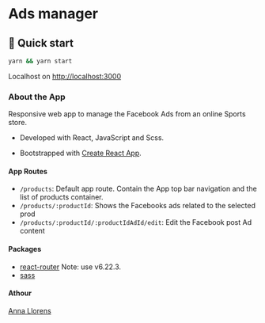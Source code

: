 # Ads manager

## 🚀 Quick start

```bash
yarn && yarn start
```

Localhost on [http://localhost:3000](http://localhost:3000)

### About the App

Responsive web app to manage the Facebook Ads from an online Sports store.

- Developed with React, JavaScript and Scss.

- Bootstrapped with [Create React App](https://github.com/facebook/create-react-app).

#### App Routes

- `/products`: Default app route. Contain the App top bar navigation and the list of products container.
- `/products/:productId`: Shows the Facebooks ads related to the selected prod
- `/products/:productId/:productIdAdId/edit`: Edit the Facebook post Ad content

#### Packages

- [react-router](https://reactrouter.com/en/main) Note: use v6.22.3.
- [sass](https://sass-lang.com/)

#### Athour

[Anna Llorens](https://github.com/anna-llorens)
